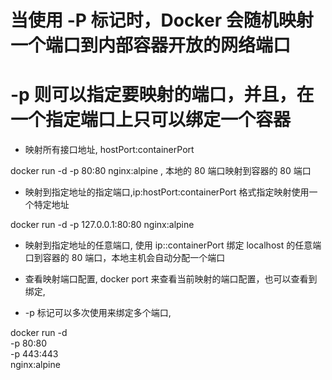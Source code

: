 # 当使用 -P 标记时，Docker 会随机映射一个端口到内部容器开放的网络端口

# -p 则可以指定要映射的端口，并且，在一个指定端口上只可以绑定一个容器

- 映射所有接口地址, hostPort:containerPort

docker run -d -p 80:80 nginx:alpine , 本地的 80 端口映射到容器的 80 端口

- 映射到指定地址的指定端口,ip:hostPort:containerPort 格式指定映射使用一个特定地址

docker run -d -p 127.0.0.1:80:80 nginx:alpine 

- 映射到指定地址的任意端口, 使用 ip::containerPort 绑定 localhost 的任意端口到容器的 80 端口，本地主机会自动分配一个端口   

- 查看映射端口配置, docker port 来查看当前映射的端口配置，也可以查看到绑定,

- -p 标记可以多次使用来绑定多个端口,

docker run -d \
    -p 80:80 \
    -p 443:443 \
    nginx:alpine

    
